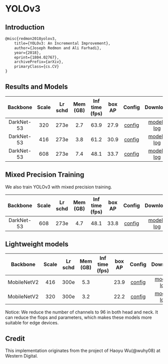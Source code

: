 # YOLOv3

## Introduction

<!-- [ALGORITHM] -->

```latex
@misc{redmon2018yolov3,
    title={YOLOv3: An Incremental Improvement},
    author={Joseph Redmon and Ali Farhadi},
    year={2018},
    eprint={1804.02767},
    archivePrefix={arXiv},
    primaryClass={cs.CV}
}
```

## Results and Models

|    Backbone     |  Scale  | Lr schd | Mem (GB) | Inf time (fps) | box AP | Config | Download  |
| :-------------: | :-----: | :-----: | :------: | :------------: | :----: | :------: | :--------: |
|   DarkNet-53    |   320   |   273e  |   2.7    |      63.9      |  27.9  | [config](https://github.com/open-mmlab/mmdetection/tree/master/configs/yolo/yolov3_d53_320_273e_coco.py) | [model](https://download.openmmlab.com/mmdetection/v2.0/yolo/yolov3_d53_320_273e_coco/yolov3_d53_320_273e_coco-421362b6.pth) &#124; [log](https://download.openmmlab.com/mmdetection/v2.0/yolo/yolov3_d53_320_273e_coco/yolov3_d53_320_273e_coco-20200819_172101.log.json) |
|   DarkNet-53    |   416   |   273e  |   3.8    |      61.2      |  30.9  | [config](https://github.com/open-mmlab/mmdetection/tree/master/configs/yolo/yolov3_d53_mstrain-416_273e_coco.py) | [model](https://download.openmmlab.com/mmdetection/v2.0/yolo/yolov3_d53_mstrain-416_273e_coco/yolov3_d53_mstrain-416_273e_coco-2b60fcd9.pth) &#124; [log](https://download.openmmlab.com/mmdetection/v2.0/yolo/yolov3_d53_mstrain-416_273e_coco/yolov3_d53_mstrain-416_273e_coco-20200819_173424.log.json) |
|   DarkNet-53    |   608   |   273e  |   7.4    |      48.1      |  33.7  | [config](https://github.com/open-mmlab/mmdetection/tree/master/configs/yolo/yolov3_d53_mstrain-608_273e_coco.py) | [model](https://download.openmmlab.com/mmdetection/v2.0/yolo/yolov3_d53_mstrain-608_273e_coco/yolov3_d53_mstrain-608_273e_coco_20210518_115020-a2c3acb8.pth) &#124; [log](https://download.openmmlab.com/mmdetection/v2.0/yolo/yolov3_d53_mstrain-608_273e_coco/yolov3_d53_mstrain-608_273e_coco_20210518_115020.log.json) |

## Mixed Precision Training

We also train YOLOv3 with mixed precision training.

|    Backbone     |  Scale  | Lr schd | Mem (GB) | Inf time (fps) | box AP | Config | Download  |
| :-------------: | :-----: | :-----: | :------: | :------------: | :----: | :------: | :--------: |
|   DarkNet-53    |   608   |   273e  |   4.7    |      48.1      |  33.8  | [config](https://github.com/open-mmlab/mmdetection/tree/master/configs/yolo/yolov3_d53_fp16_mstrain-608_273e_coco.py) | [model](https://download.openmmlab.com/mmdetection/v2.0/yolo/yolov3_d53_fp16_mstrain-608_273e_coco/yolov3_d53_fp16_mstrain-608_273e_coco_20210517_213542-4bc34944.pth) &#124; [log](https://download.openmmlab.com/mmdetection/v2.0/yolo/yolov3_d53_fp16_mstrain-608_273e_coco/yolov3_d53_fp16_mstrain-608_273e_coco_20210517_213542.log.json) |

## Lightweight models

|    Backbone     |  Scale  | Lr schd | Mem (GB) | Inf time (fps) | box AP | Config   | Download   |
| :-------------: | :-----: | :-----: | :------: | :------------: | :----: | :------: | :--------: |
|   MobileNetV2   |   416   |   300e  |   5.3    |                |  23.9  | [config](https://github.com/open-mmlab/mmdetection/tree/master/configs/yolo/yolov3_mobilenetv2_mstrain-416_300e_coco.py) | [model](https://download.openmmlab.com/mmdetection/v2.0/yolo/yolov3_mobilenetv2_mstrain-416_300e_coco/yolov3_mobilenetv2_mstrain-416_300e_coco_20210718_010823-f68a07b3.pth) &#124; [log](https://download.openmmlab.com/mmdetection/v2.0/yolo/yolov3_mobilenetv2_mstrain-416_300e_coco/yolov3_mobilenetv2_mstrain-416_300e_coco_20210718_010823.log.json) |
|   MobileNetV2   |   320   |   300e  |   3.2    |                |  22.2  | [config](https://github.com/open-mmlab/mmdetection/tree/master/configs/yolo/yolov3_mobilenetv2_320_300e_coco.py) | [model](https://download.openmmlab.com/mmdetection/v2.0/yolo/yolov3_mobilenetv2_320_300e_coco/yolov3_mobilenetv2_320_300e_coco_20210719_215349-d18dff72.pth) &#124; [log](https://download.openmmlab.com/mmdetection/v2.0/yolo/yolov3_mobilenetv2_320_300e_coco/yolov3_mobilenetv2_320_300e_coco_20210719_215349.log.json) |

Notice: We reduce the number of channels to 96 in both head and neck. It can reduce the flops and parameters, which makes these models more suitable for edge devices.

## Credit

This implementation originates from the project of Haoyu Wu(@wuhy08) at Western Digital.
